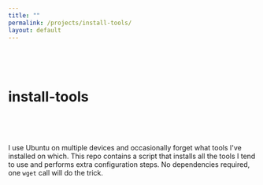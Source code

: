 ```yaml
---
title: ""
permalink: /projects/install-tools/
layout: default
---
```


# install-tools <a href="https://github.com/zbo14/install-tools"><svg class="svg-icon" style="vertical-align:middle"><use xlink:href="{{ '/assets/minima-social-icons.svg#github' | relative_url }}"></use></svg></a>
I use Ubuntu on multiple devices and occasionally forget what tools I've installed on which. This repo contains a script that installs all the tools I tend to use and performs extra configuration steps. No dependencies required, one `wget` call will do the trick.
